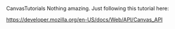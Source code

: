 CanvasTutorials
Nothing amazing. Just following this tutorial here:

https://developer.mozilla.org/en-US/docs/Web/API/Canvas_API
